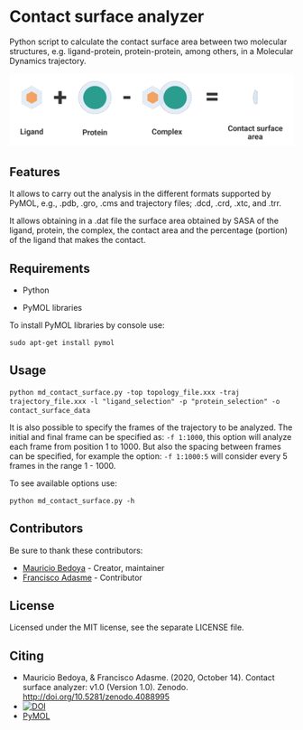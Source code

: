 # Contact surface analyzer

Python script to calculate the contact surface area between two molecular structures, e.g. ligand-protein, protein-protein, among others, in a Molecular Dynamics trajectory.


![Scheme](/assets/contact_surface_scheme.png)


## Features

It allows to carry out the analysis in the different formats supported by PyMOL, e.g., .pdb, .gro, .cms and trajectory files; .dcd, .crd, .xtc, and .trr.

It allows obtaining in a .dat file the surface area obtained by SASA of the ligand, protein, the complex, the contact area and the percentage (portion) of the ligand that makes the contact.

## Requirements

* Python

* PyMOL libraries

To install PyMOL libraries by console use:
```
sudo apt-get install pymol
```

## Usage

```
python md_contact_surface.py -top topology_file.xxx -traj trajectory_file.xxx -l "ligand_selection" -p "protein_selection" -o contact_surface_data
```

It is also possible to specify the frames of the trajectory to be analyzed. The initial and final frame can be specified as: ``-f 1:1000``, this option will analyze each frame from position 1 to 1000. But also the spacing between frames can be specified, for example the option: ``-f 1:1000:5`` will consider every 5 frames in the range 1 - 1000.

To see available options use:
```
python md_contact_surface.py -h
```

## Contributors

Be sure to thank these contributors:

* [Mauricio Bedoya](https://github.com/maurobedoya) - Creator, maintainer
* [Francisco Adasme](http://github.com/franciscoadasme) - Contributor

## License

Licensed under the MIT license, see the separate LICENSE file.

## Citing

* Mauricio Bedoya, & Francisco Adasme. (2020, October 14). Contact surface analyzer: v1.0 (Version 1.0). Zenodo. http://doi.org/10.5281/zenodo.4088995
* [![DOI](https://zenodo.org/badge/303850778.svg)](https://zenodo.org/badge/latestdoi/303850778)
* [PyMOL](https://pymol.org/2/)

